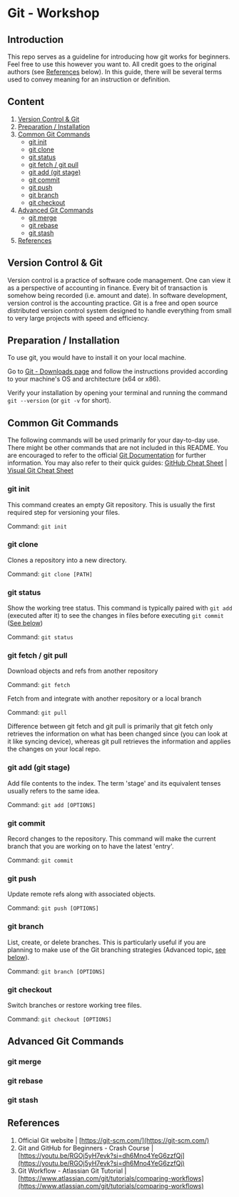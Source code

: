 # Git - Workshop

## Introduction
This repo serves as a guideline for introducing how git works for beginners. Feel free to use this however you want to. All credit goes to the original authors (see [References](#references) below). In this guide, there will be several terms used to convey meaning for an instruction or definition.

## Content
1. [Version Control & Git](#version-control--git)
2. [Preparation / Installation](#preparation--installation)
3. [Common Git Commands](#common-git-commands)
    - [git init](#git-init)
    - [git clone](#git-clone)
    - [git status](#git-status)
    - [git fetch / git pull](#git-fetch--git-clone)
    - [git add (git stage)](#git-add-git-stage)
    - [git commit](#git-commit)
    - [git push](#git-push)
    - [git branch](#git-branch)
    - [git checkout](#git-checkout)
4. [Advanced Git Commands](#advanced-git-commands)
    - [git merge](#git-merge)
    - [git rebase](#git-rebase)
    - [git stash](#git-stash)
5. [References](#references)

## Version Control & Git
Version control is a practice of software code management. One can view it as a perspective of accounting in finance. Every bit of transaction is somehow being recorded (i.e. amount and date). In software development, version control is the accounting practice. Git is a free and open source distributed version control system designed to handle everything from small to very large projects with speed and efficiency.

## Preparation / Installation
To use git, you would have to install it on your local machine.

Go to [Git - Downloads page](https://git-scm.com/downloads) and follow the instructions provided according to your machine's OS and architecture (x64 or x86).

Verify your installation by opening your terminal and running the command `git --version` (or `git -v` for short).

## Common Git Commands
The following commands will be used primarily for your day-to-day use. There might be other commands that are not included in this README. You are encouraged to refer to the official [Git Documentation](https://git-scm.com/doc) for further information. You may also refer to their quick guides: [GitHub Cheat Sheet](https://education.github.com/git-cheat-sheet-education.pdf) | [Visual Git Cheat Sheet](https://ndpsoftware.com/git-cheatsheet.html)
### git init
This command creates an empty Git repository. This is usually the first required step for versioning your files.

Command:
`git init`

### git clone
Clones a repository into a new directory. 

Command:
`git clone [PATH]`
### git status
Show the working tree status. This command is typically paired with `git add` (executed after it) to see the changes in files before executing `git commit` ([See below](#git-commit))

Command:
`git status`
### git fetch / git pull
Download objects and refs from another repository

Command:
`git fetch`

Fetch from and integrate with another repository or a local branch

Command:
`git pull`

Difference between git fetch and git pull is primarily that git fetch only retrieves the information on what has been changed since (you can look at it like syncing device), whereas git pull retrieves the information and applies the changes on your local repo. 
### git add (git stage)
Add file contents to the index. The term 'stage' and its equivalent tenses usually refers to the same idea.

Command:
`git add [OPTIONS]`
### git commit
Record changes to the repository. This command will make the current branch that you are working on to have the latest 'entry'.

Command:
`git commit`
### git push
Update remote refs along with associated objects.

Command:
`git push [OPTIONS]`
### git branch
List, create, or delete branches. This is particularly useful if you are planning to make use of the Git branching strategies (Advanced topic, [see below](#references)).

Command:
`git branch [OPTIONS]`
### git checkout
Switch branches or restore working tree files.

Command:
`git checkout [OPTIONS]`
## Advanced Git Commands
### git merge
### git rebase
### git stash

## References
1. Official Git website | [https://git-scm.com/](https://git-scm.com/)
2. Git and GitHub for Beginners - Crash Course | [https://youtu.be/RGOj5yH7evk?si=dh6Mno4YeG6zzfQj](https://youtu.be/RGOj5yH7evk?si=dh6Mno4YeG6zzfQj)
3. Git Workflow - Atlassian Git Tutorial | [https://www.atlassian.com/git/tutorials/comparing-workflows](https://www.atlassian.com/git/tutorials/comparing-workflows)
